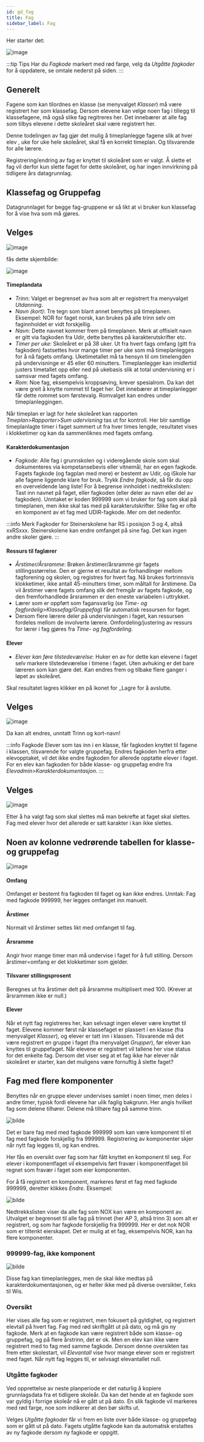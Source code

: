 ```yaml
---
id: gd_fag
title: Fag
sidebar_label: Fag
---
```


Her starter det:

![image](https://github.com/BarmanHanssen/iskole/assets/80097133/a3738e48-fd7b-4bf1-a113-97a5c4aa6c08)

:::tip Tips
Har du _Fagkode_ markert med rød farge, velg da _Utgåtte fagkoder_ for å oppdatere, se omtale nederst på siden.
:::
## Generelt
Fagene som kan tilordnes en klasse (se menyvalget _Klasser_) må være registrert her som klassefag. Dersom elevene kan velge noen fag i tillegg til klassefagene, må også slike fag regitreres her.
Det innebærer at alle fag som tilbys elevene i dette skoleåret skal være registrert her.

Denne todelingen av fag gjør det mulig å timeplanlegge fagene slik at hver elev , uke for uke hele skoleåret, skal få en korrekt timeplan. Og tilsvarende for alle lærere.

Registrering/endring av fag er knyttet til skoleåret som er valgt. Å slette et fag vil derfor kun slette faget for dette skoleåret, og har ingen innvirkning på tidligere års datagrunnlag.

## Klassefag og Gruppefag
Datagrunnlaget for begge fag-gruppene er så likt at vi bruker kun klassefag for å vise hva som må gjøres.



## Velges 
![image](https://github.com/user-attachments/assets/91144dc5-613a-4a7d-9b14-e89e56e60907)

 fås dette skjembilde:

![image](https://github.com/BarmanHanssen/iskole/assets/80097133/2e81ab11-2b2f-47ff-942f-afeabca93d55)

#### Timeplandata
- _Trinn_: Valget er begrenset av hva som alt er registrert fra menyvalget _Utdanning_. 
- _Navn (kort)_: Tre tegn som blant annet benyttes på timeplanen. Eksempel: NOR for faget norsk, kan brukes på alle trinn selv om faginnholdet er vidt forskjellig.
- _Navn_: Dette navnet kommer frem på timeplanen. Merk at offisielt navn er gitt via fagkoden fra Udir, dette benyttes på karakterutskrifter etc.
- _Timer per uke_: Skoleåret er på 38 uker. Ut fra hvert fags omfang (gitt fra fagkoden) fastsettes hvor mange timer per uke som må timeplanlegges for å nå fagets omfang. Uketimetallet må ta hensyn til om timelengden på undervisninge er 45 eller 60 minutters.  Timeplanlegger kan imidlertid justers timetallet opp eller ned på ukebasis slik at total undervisning er i samsvar med fagets omfang.
- _Rom_: Noe fag, eksempelvis kroppsøving, krever spesialrom. Da kan det være greit å knytte rommet til faget her. Det innebærer at timeplanlegger får dette rommet som førstevalg. Romvalget kan endres under timeplanleggingen.

Når timeplan er lagt for hele skoleåret kan rapporten _Tmeplan>Rapporter>Sum udervisning_ tas ut for kontroll. Her blir samtlige timeplanlagte timer i faget summert ut fra hver times lengde, resultatet vises i klokketimer og kan da sammenliknes med fagets omfang. 

#### Karakterdokumentasjon
- _Fagkode_: Alle fag i grunnskolen og i videregående skole som skal dokumenteres via kompetansebevis eller vitnemål,  har en egen fagkode. Fagets fagkode (og fagplan med mere) er bestemt av Udir, og iSkole har alle fagene liggende klare for bruk. Trykk _Endre fagkode_, så får du opp en overveldende lang liste! For å begrense innholdet i nedtrekkslisten: Tast inn navnet på faget, eller fagkoden (eller deler av navn eller del av fagkoden). Unntaket er koden 999999 som vi bruker for fag som skal på timeplanen, men ikke skal tas med på karakterutskrifter. Slike fag er ofte en komponent av et fag med UDIR-fagkode. Mer om det nedenfor.

:::info Merk 
Fagkoder for Steinerskolene har RS i posisjon 3 og 4, altså xxRSxxx. Steinerskolene kan endre omfanget på sine fag. Det kan ingen andre skoler gjøre.
:::

#### Ressurs til faglærer
- _Årstimer/Årsramme_: Brøken årstimer/årsramme gir fagets stillingsstørrelse. Den er gjerne et resultat av forhandlinger mellom fagforening og skolen, og registres for hvert fag. Nå brukes fortrinnsvis klokketimer, ikke antall 45-minutters timer, som måltall for årstimene. Da vil årstimer være fagets omfang slik det fremgår av fagets fagkode, og den fremforhandlede årsrammen er den eneste variabelen i uttrykket.
- Lærer som er oppført som fagansvarlig (se _Time- og fagfordelig>Klassefag/Gruppefag_) får automatisk ressursen for faget.
- Dersom flere lærere deler på undervisningen i faget, kan ressursen fordeles mellom de involverte lærere. Omfordeling/justering av ressurs for lærer i fag gjøres fra _Time- og fagfordeling_.

#### Elever
- _Elever kan føre tilstedeværelse_: Huker en av for dette kan elevene i faget selv markere tilstedeværelse i timene i faget. Uten avhuking er det bare læreren som kan gjøre det. Kan endres frem og tilbake flere ganger i løpet av skoleåret.

Skal resultatet lagres klikker en på ikonet for _Lagre for å avslutte.
 
## Velges 
![image](https://github.com/user-attachments/assets/b4813538-caeb-451d-9993-b574a424acfd)

Da kan alt endres, unntatt Trinn og kort-navn! 

:::info Fagkode
Elever som tas inn i en klasse, får fagkoden knyttet til fagene i klassen, tilsvarende for valgte gruppefag. Endres fagkoden herfra etter elevopptaket, vil det ikke endre fagkoden for allerede opptatte elever i faget. For en elev kan fagkoden for både klasse- og gruppefag  endre fra _Elevadmin>Karakterdokumentasjon_. 
:::

## Velges
![image](https://github.com/user-attachments/assets/29f29846-42a9-46da-9d2a-7e2dbab8289b)

Etter å ha valgt fag som skal slettes må man bekrefte at faget skal slettes. Fag med elever hvor det allerede er satt karakter i kan ikke slettes.

## Noen av kolonne vedrørende tabellen for klasse- og gruppefag
![image](https://github.com/BarmanHanssen/iskole/assets/80097133/ad2ff266-6032-415f-b5f9-b92467eed0d4)
#### Omfang
Omfanget er bestemt fra fagkoden til faget og kan ikke endres. Unntak: Fag med fagkode 999999, her legges omfanget inn manuelt.

#### Årstimer
Normalt vil årstimer settes likt med omfanget til fag. 

#### Årsramme 
Angir hvor mange timer man må undervise i faget for å full stilling. Dersom årstimer=omfang er det klokketimer som gjelder.

#### Tilsvarer stillingsprosent
Beregnes ut fra årstimer delt på årsramme multiplisert med 100. (Krever at årsrammen ikke er null.)

####  Elever
Når et nytt fag registreres her, kan selvsagt ingen elever være knyttet til faget. Elevene kommer først når klassefaget er plassert i en klasse (fra menyvalget _Klasser_), og elever er tatt inn i klassen. Tilsvarende må det være registrert en gruppe i faget (fra menyvalget _Grupper_), før elever kan knyttes til gruppefaget.
Når elevene er registrert vil tallene her vise status for det enkelte fag. Dersom det viser seg at et fag ikke har elever når skoleåret er starter, kan det muligens være fornuftig å slette faget?

## Fag med flere komponenter

Benyttes når en gruppe elever undervises samlet i noen timer, men deles i andre timer, typisk fordi elevene har ulik faglig bakgrunn. Her angis hvilket fag som delene tilhører. Delene må tilhøre fag på samme trinn.

![bilde](https://github.com/BarmanHanssen/iskole/assets/80097133/a2dc278b-7b08-4820-b642-9c7b0c4bf201)

Det er bare fag med med fagkode 999999 som kan være komponent til et fag med fagkode forskjellig fra 999999. Registrering av komponenter skjer når nytt fag legges til, og kan endres.

Her fås en oversikt over fag som har fått knyttet en komponent til seg. For elever i komponentfaget vil eksempelvis ført fravær i komponentfaget bli regnet som fravær i faget som eier komponenten.

For å få registrert en komponent, markeres først et fag med fagkode 999999, deretter klikkes _Endre_. Eksempel:

![bilde](https://github.com/BarmanHanssen/iskole/assets/80097133/b9ad052a-18f5-4d60-96cb-887fb912e526)

Nedtrekkslisten viser da alle fag som NOX kan være en komponent av. Utvalget er begrenset til alle fag på trinnet (her AP 3, altså trinn 3) som alt er registrert, og som har fagkode forskjellig fra 999999. Her er det nok NOR som er tiltenkt eierskapet. Det er mulig at et fag, eksempelvis NOR, kan ha flere komponenter.

### 999999-fag, ikke komponent

![bilde](https://github.com/BarmanHanssen/iskole/assets/80097133/330f9328-f603-48e3-a2e6-80b388df43ff)

Disse fag kan timeplanlegges, men de skal ikke medtas på karakterdokumentasjonen, og er heller ikke med på diverse oversikter, f.eks til Wis. 

### Oversikt
Her vises alle fag som er registrert, men fokusert på gyldighet, og registrert elevtall på hvert fag. Fag med rød skriftgått ut på dato, og må gis ny fagkode. Merk at en fagkode kan være registrert både som klasse- og gruppefag, og på flere årstrinn, det er ok. Men en elev kan ikke være registrert med to fag med samme fagkode. Dersom denne oversikten tas frem etter skolestart, vil _Elevantall_ vise hvor mange elever som er registrert med faget. Når nytt fag legges til, er selvsagt elevantallet null.

### Utgåtte fagkoder

Ved opprettelse av neste planperiode er det naturlig å kopiere grunnlagsdata fra et tidligere skoleår. Da kan det hende at en fagkode som var gyldig i forrige skoleår nå er gått ut på dato. En slik fagkode vil markeres med rød farge, noe som indikerer at den bør skifts ut.

Velges _Utgåtte fagkoder_ får vi frem en liste over både klasse- og gruppefag som er gått ut på dato. Fagets utgåtte fagkode kan da automatisk erstattes av ny fagkode dersom ny fagkode er oppgitt. 
